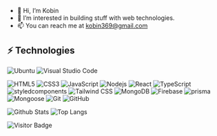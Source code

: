 - 👋 Hi, I’m Kobin
- 👀 I’m interested in building stuff with web technologies.
- 📫 You can reach me at kobin369@gmail.com

## ⚡ Technologies

![Ubuntu](https://img.shields.io/badge/-Ubuntu-black?style=flat-square&logo=ubuntu)
![Visual Studio Code](https://img.shields.io/badge/-visualstudiocode-black?style=flat-square&logo=visualstudiocode)

![HTML5](https://img.shields.io/badge/-HTML5-E34F26?style=flat-square&logo=html5&logoColor=white)
![CSS3](https://img.shields.io/badge/-CSS3-black?style=flat-square&logo=css3&color=white&labelColor=white&logoColor=2449D8)
![JavaScript](https://img.shields.io/badge/-JavaScript-black?style=flat-square&logo=javascript)
![Nodejs](https://img.shields.io/badge/-Nodejs-black?style=flat-square&logo=Node.js)
![React](https://img.shields.io/badge/-React-black?style=flat-square&logo=react)
![TypeScript](https://img.shields.io/badge/-TypeScript-007ACC?style=flat-square&logo=typescript&logoColor=white)
![styledcomponents](https://img.shields.io/badge/-styledcomponents-black?style=flat-square&logo=styledcomponents&logoColor=white&color=D27580&labelColor=D27580)
![Tailwind CSS](https://img.shields.io/badge/-tailwindcss-black?style=flat-square&logo=tailwindcss&color=white&labelColor=white)
![MongoDB](https://img.shields.io/badge/-MongoDB-black?style=flat-square&logo=mongodb)
![Firebase](https://img.shields.io/badge/-Firebase-black?style=flat-square&logo=firebase)
![prisma](https://img.shields.io/badge/-prisma-1572B6?style=flat-square&logo=prisma&color=black&labelColor=black)
![Mongoose](https://img.shields.io/badge/-Mongoose-red?style=flat-square&logo=mongoose&color=white&labelColor=white&logoColor=810000)
![Git](https://img.shields.io/badge/-Git-black?style=flat-square&logo=git)
![GitHub](https://img.shields.io/badge/-GitHub-181717?style=flat-square&logo=github)

![Github Stats](https://github-readme-stats.vercel.app/api?username=kobbin003&count_private=true&show_icons=true&include_all_commits=true)
![Top Langs](https://github-readme-stats.vercel.app/api/top-langs/?username=kobbin003&hide=TeX&layout=compact)

![Visitor Badge](https://visitor-badge.laobi.icu/badge?page_id=kobbin003.kobbin003)
<!---
kobbin003/kobbin003 is a ✨ special ✨ repository because its `README.md` (this file) appears on your GitHub profile.
You can click the Preview link to take a look at your changes.
--->

